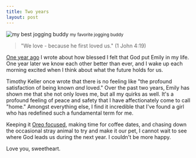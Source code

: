 ```yaml
---
title: Two years
layout: post
---
```


![my best jogging buddy](http://cargo.kyledreger.com.s3.amazonaws.com/two-years.jpg)
<small>my favorite jogging buddy</small>

> "We love - because he first loved us." (1 John 4:19)

[One year ago](http://kyledreger.com/posts/one-year) I wrote about how blessed I felt that God put Emily in my life. One year later we know each other better than ever, and I wake up each morning excited when I think about what the future holds for us. 

Timothy Keller once wrote that there is no feeling like "the profound satisfaction of being known *and* loved." Over the past two years, Emily has shown me that she not only loves me, but all my quirks as well. It's a profound feeling of peace and safety that I have affectionately come to call "home." Amongst everything else, I find it incredible that I've found a girl who has redefined such a fundamental term for me. 

Keeping it [Oreo focused](http://kyledreger.com/posts/oreo), making time for coffee dates, and chasing down the occasional stray animal to try and make it our pet, I cannot wait to see where God leads us during the next year. I couldn't be more happy. 

Love you, sweetheart. 